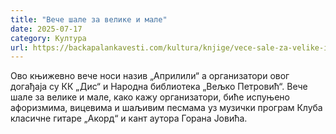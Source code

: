 ```yaml
---
title: "Вече шале за велике и мале"
date: 2025-07-17
category: Култура
url: https://backapalankavesti.com/kultura/knjige/vece-sale-za-velike-i-male/
---
```


Ово књижевно вече носи назив „Априлили“ а организатори овог догађаја су КК „Дис“ и Народна библиотека „Вељко Петровић“. Вече шале за велике и мале, како кажу организатори, биће испуњено афоризмима, вицевима и шаљивим песмама уз музички програм Клуба класичне гитаре „Акорд“ и кант аутора Горана Јовића.
